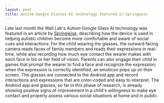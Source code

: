 ```yaml
---
layout: post
title: Autism Google Glasses AI technology featured in Springwise
---
```

Late last month the Wall Lab's Autism Google Glass AI technology was featured in an article by [Springwise,](http://www.springwise.com/ai-glasses-helps-children-autism-read-facial-expressions/) describing how the device is used in helping autistic children become more comfortable and aware of social cues and interactions. For the child wearing the glasses, the outward facing camera reads faces of family members and reads their expressions in real-time, while also recording how much eye contact the wearer makes with each face in his or her field of vision. Parents can also engage their child in games that prompt the wearer to find a face and recognize the expression; when the expression is correctly identified, an emoticon pops up on their screen. The glasses are connected to the Android app and record interactions and expressions that are color-coded and easy to interpret. The Android app and glasses, so far in this phase of research, is already showing positive signs of improvement in a child's willingness to make eye contact and properly assess various social situations at home and in pubilc. 
